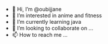 - 👋 Hi, I’m @oubijjane
- 👀 I’m interested in anime and fitness
- 🌱 I’m currently learning java
- 💞️ I’m looking to collaborate on ...
- 📫 How to reach me ...

<!---
oubijjane/oubijjane is a ✨ special ✨ repository because its `README.md` (this file) appears on your GitHub profile.
You can click the Preview link to take a look at your changes.
--->
